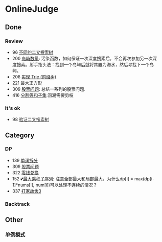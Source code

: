 # OnlineJudge

## Done

### Review

* 96 [不同的二叉搜索树](https://leetcode-cn.com/problems/unique-binary-search-trees/)
* 200 [岛屿数量](https://leetcode-cn.com/problems/number-of-islands/): 污染函数，如何保证一次深度搜索后，不会再次参加另一次深度搜索。掰手指头法：找到一个岛屿后就将其置为海水，然后寻找下一个岛屿。
* 208 [实现 Trie (前缀树)](https://leetcode-cn.com/problems/implement-trie-prefix-tree/)
* 221 [最大正方形](https://leetcode-cn.com/problems/maximal-square)
* 309 [股票问题](https://leetcode-cn.com/problems/best-time-to-buy-and-sell-stock-with-cooldown/): 总结一系列的股票问题.
* 416 [分割等和子集](https://leetcode-cn.com/problems/partition-equal-subset-sum):回溯需要剪枝

### It's ok

* 98 [验证二叉搜索树](https://leetcode-cn.com/problems/validate-binary-search-tree/)

## Category

### DP

* 139 [单词拆分](https://leetcode-cn.com/problems/word-break/submissions/)
* 309 [股票问题](https://leetcode-cn.com/problems/best-time-to-buy-and-sell-stock-with-cooldown/)
* 322 [零钱兑换](https://leetcode-cn.com/problems/coin-change/)
* 152 :two_hearts:[最大乘积子序列](https://leetcode-cn.com/problems/maximum-product-subarray/): 注意全部最大和局部最大，为什么dp[i] = max(dp[i-1]*nums[i], num[i])可以处理不连续的情况？
* 337 [打家劫舍3](https://leetcode-cn.com/problems/house-robber-iii/)

### Backtrack

## Other

### [单例模式](doc/实现Singleton模式.md)


